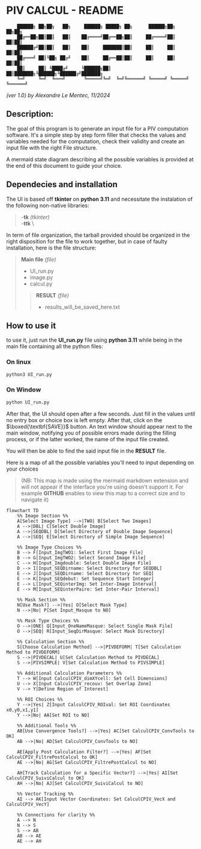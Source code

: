 # PIV CALCUL - README
        ██████╗ ██╗██╗   ██╗     ██████╗ █████╗ ██╗      ██████╗██╗   ██╗██╗     
        ██╔══██╗██║██║   ██║    ██╔════╝██╔══██╗██║     ██╔════╝██║   ██║██║     
        ██████╔╝██║██║   ██║    ██║     ███████║██║     ██║     ██║   ██║██║     
        ██╔═══╝ ██║╚██╗ ██╔╝    ██║     ██╔══██║██║     ██║     ██║   ██║██║     
        ██║     ██║ ╚████╔╝     ╚██████╗██║  ██║███████╗╚██████╗╚██████╔╝███████╗
        ╚═╝     ╚═╝  ╚═══╝       ╚═════╝╚═╝  ╚═╝╚══════╝ ╚═════╝ ╚═════╝ ╚══════╝
                                                                             
*(ver 1.0) by Alexandre Le Mentec, 11/2024*

## Description:
The goal of this program is to generate an input file for a PIV computation software. It's a simple step by step form filler that checks the values and variables needed for the computation, check their validity and create an input file with the right File structure.

A mermaid state diagram describing all the possible variables is provided at the end of this document to guide your choice.

## Dependecies and installation
The UI is based off **tkinter** on **python 3.11** and necessitate the instalation of the following non-native libraries:
> -**tk** *(tkinter)*\
> -**ttk** \

In term of file organization, the tarball provided should be organized in the right disposition for the file to work together, but in case of faulty installation, here is the file structure:

> **Main file** *(file)*
> - UI_run.py
> - image.py
> - calcul.py
>> **RESULT** *(file)*
>> - results_will_be_saved_here.txt

## How to use it
to use it, just run the **UI_run.py** file using **python 3.11** while being in the main file containing all the python files:

### On linux
```bash
python3 UI_run.py
```
### On Window
```bash
python UI_run.py
```

After that, the UI should open after a few seconds. 
Just fill in the values until no entry box or choice box is left empty. 
After that, click on the $\boxed{\textbf{SAVE}}$ button.
An text window should appear next to the main window, notifying you of possible errors made during the filling process, or if the latter worked, the name of the input file created.

You will then be able to find the said input file in the **RESULT** file.

Here is a map of all the possible variables you'll need to input depending on your choices
> (NB: This map is made using the mermaid markdown extension and will not appear if the interface you're using doesn't support it. For example **GITHUB** enables to view this map to a correct size and to navigate it)

```mermaid
flowchart TD
    %% Image Section %%
    A[Select Image Type] -->|TWO| B[Select Two Images]
    A -->|DBL| C[Select Double Image]
    A -->|SEQDBL| D[Select Directory of Double Image Sequence]
    A -->|SEQ| E[Select Directory of Simple Image Sequence]
    
    %% Image Type Choices %%
    B --> F[Input_ImgTWO1: Select First Image File]
    B --> G[Input_ImgTWO2: Select Second Image File]
    C --> H[Input_Imgdouble: Select Double Image File]
    D --> I[Input_SEQDirname: Select Directory for SEQDBL]
    E --> J[Input_SEQDirname: Select Directory for SEQ]
    E --> K[Input_SEQdebut: Set Sequence Start Integer]
    E --> L[Input_SEQinterImg: Set Inter-Image Interval]
    E --> M[Input_SEQinterPaire: Set Inter-Pair Interval]

    %% Mask Section %%
    N[Use Mask?] -->|Yes| O[Select Mask Type]
    N -->|No| P[Set Input_Masque to NO]

    %% Mask Type Choices %%
    O -->|ONE| Q[Input_OneNameMasque: Select Single Mask File]
    O -->|SEQ| R[Input_SeqDirMasque: Select Mask Directory]

    %% Calculation Section %%
    S[Choose Calculation Method] -->|PIVDEFORM| T[Set Calculation Method to PIVDEFORM]
    S -->|PIVDECAL| U[Set Calculation Method to PIVDECAL]
    S -->|PIVSIMPLE| V[Set Calculation Method to PIVSIMPLE]

    %% Additional Calculation Parameters %%
    T --> W[Input CalculCPIV_dimXYcell: Set Cell Dimensions]
    U --> X[Input CalculCPIV_recouv: Set Overlap Zone]
    V --> Y[Define Region of Interest]

    %% ROI Choices %%
    Y -->|Yes| Z[Input CalculCPIV_ROIval: Set ROI Coordinates x0,y0,x1,y1]
    Y -->|No| AA[Set ROI to NO]

    %% Additional Tools %%
    AB[Use Convergence Tools?] -->|Yes| AC[Set CalculCPIV_ConvTools to OK]
    AB -->|No| AD[Set CalculCPIV_ConvTools to NO]

    AE[Apply Post Calculation Filter?] -->|Yes| AF[Set CalculCPIV_FiltrePostCalcul to OK]
    AE -->|No| AG[Set CalculCPIV_FiltrePostCalcul to NO]

    AH[Track Calculation for a Specific Vector?] -->|Yes| AI[Set CalculCPIV_SuiviCalcul to OK]
    AH -->|No| AJ[Set CalculCPIV_SuiviCalcul to NO]

    %% Vector Tracking %%
    AI --> AK[Input Vector Coordinates: Set CalculCPIV_VecX and CalculCPIV_VecY]

    %% Connections for clarity %%
    A --> N
    N --> S
    S --> AB
    AB --> AE
    AE --> AH


```